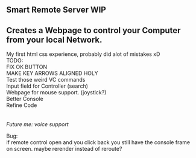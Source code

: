 Smart Remote Server WIP
---------------------------------------------------------------------
Creates a Webpage to control your Computer from your local Network.
---------------------------------------------------------------------
My first html css experience, probably did alot of mistakes xD <br>
TODO:<br>
FIX OK BUTTON<br>
MAKE KEY ARROWS ALIGNED HOLY<br>
Test those weird VC commands<br>
Input field for Controller (search)<br>
Webpage for mouse support. (joystick?)<br>
Better Console<br>
Refine Code<br>
<br>
<br>
*Future me: voice support*

Bug:<br>
if remote control open and you click back you still have the console frame on screen. maybe rerender instead of reroute? 

